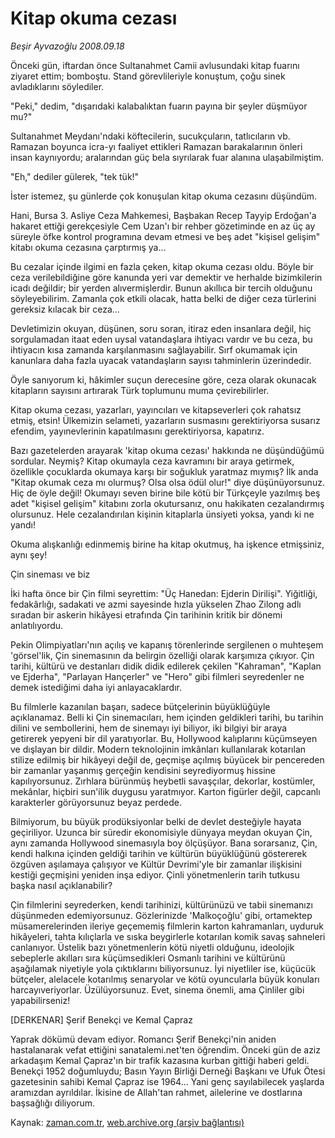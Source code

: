 # Kitap okuma cezası

*Beşir Ayvazoğlu 2008.09.18*

<tr><td class="metin" colspan="2" style="padding-top: 20px; padding-left: 5px; ">Önceki gün, iftardan önce Sultanahmet Camii avlusundaki kitap fuarını ziyaret ettim; bomboştu. Stand görevlileriyle konuştum, çoğu sinek avladıklarını söylediler.</td></tr><tr><td class="metin" colspan="2" style="padding-top: 20px; padding-left: 5px; "><p>"Peki," dedim, "dışarıdaki kalabalıktan fuarın payına bir şeyler düşmüyor mu?" 
<p>Sultanahmet Meydanı'ndaki köftecilerin, sucukçuların, tatlıcıların vb. Ramazan boyunca icra-yı faaliyet ettikleri Ramazan barakalarının önleri insan kaynıyordu; aralarından güç bela sıyrılarak fuar alanına ulaşabilmiştim. 
<p>"Eh," dediler gülerek, "tek tük!"
<p>İster istemez, şu günlerde çok konuşulan kitap okuma cezasını düşündüm.
<p>Hani, Bursa 3. Asliye Ceza Mahkemesi, Başbakan Recep Tayyip Erdoğan'a hakaret ettiği gerekçesiyle Cem Uzan'ı bir rehber gözetiminde en az üç ay süreyle öfke kontrol programına devam etmesi ve beş adet "kişisel gelişim" kitabı okuma cezasına çarptırmış ya... 
<p>Bu cezalar içinde ilgimi en fazla çeken, kitap okuma cezası oldu. Böyle bir ceza verilebildiğine göre kanunda yeri var demektir ve herhalde bizimkilerin icadı değildir; bir yerden alıvermişlerdir. Bunun akıllıca bir tercih olduğunu söyleyebilirim. Zamanla çok etkili olacak, hatta belki de diğer ceza türlerini gereksiz kılacak bir ceza... 
<p>Devletimizin okuyan, düşünen, soru soran, itiraz eden insanlara değil, hiç sorgulamadan itaat eden uysal vatandaşlara ihtiyacı vardır ve bu ceza, bu ihtiyacın kısa zamanda karşılanmasını sağlayabilir. Sırf okumamak için kanunlara daha fazla uyacak vatandaşların sayısı tahminlerin üzerindedir. 
<p>Öyle sanıyorum ki, hâkimler suçun derecesine göre, ceza olarak okunacak kitapların sayısını artırarak Türk toplumunu muma çevirebilirler. 
<p>Kitap okuma cezası, yazarları, yayıncıları ve kitapseverleri çok rahatsız etmiş, etsin! Ülkemizin selameti, yazarların susmasını gerektiriyorsa susarız efendim, yayınevlerinin kapatılmasını gerektiriyorsa, kapatırız.
<p>Bazı gazetelerden arayarak 'kitap okuma cezası' hakkında ne düşündüğümü sordular. Neymiş? Kitap okumayla ceza kavramını bir araya getirmek, özellikle çocuklarda okumaya karşı bir soğukluk yaratmaz mıymış? İlk anda "Kitap okumak ceza mı olurmuş? Olsa olsa ödül olur!" diye düşünüyorsunuz. Hiç de öyle değil! Okumayı seven birine bile kötü bir Türkçeyle yazılmış beş adet "kişisel gelişim" kitabını zorla okutursanız, onu hakikaten cezalandırmış olursunuz. Hele cezalandırılan kişinin kitaplarla ünsiyeti yoksa, yandı ki ne yandı! 
<p>Okuma alışkanlığı edinmemiş birine ha kitap okutmuş, ha işkence etmişsiniz, aynı şey! 
<p>Çin sineması ve biz 
<p>İki hafta önce bir Çin filmi seyrettim: "Üç Hanedan: Ejderin Dirilişi". Yiğitliği, fedakârlığı, sadakati ve azmi sayesinde hızla yükselen Zhao Zilong adlı sıradan bir askerin hikâyesi etrafında Çin tarihinin kritik bir dönemi anlatılıyordu. 
<p>Pekin Olimpiyatları'nın açılış ve kapanış törenlerinde sergilenen o muhteşem 'görsel'lik, Çin sinemasının da belirgin özelliği olarak karşımıza çıkıyor. Çin tarihi, kültürü ve destanları didik didik edilerek çekilen "Kahraman", "Kaplan ve Ejderha", "Parlayan Hançerler" ve "Hero" gibi filmleri seyredenler ne demek istediğimi daha iyi anlayacaklardır. 
<p>Bu filmlerle kazanılan başarı, sadece bütçelerinin büyüklüğüyle açıklanamaz. Belli ki Çin sinemacıları, hem içinden geldikleri tarihi, bu tarihin dilini ve sembollerini, hem de sinemayı iyi biliyor, iki bilgiyi bir araya getirerek yepyeni bir dil yaratıyorlar. Bu, Hollywood kalıplarını küçümseyen ve dışlayan bir dildir. Modern teknolojinin imkânları kullanılarak kotarılan stilize edilmiş bir hikâyeyi değil de, geçmişe açılmış büyücek bir pencereden bir zamanlar yaşanmış gerçeğin kendisini seyrediyormuş hissine kapılıyorsunuz. Zırhlara bürünmüş heybetli savaşçılar, dekorlar, kostümler, mekânlar, hiçbiri sun'ilik duygusu yaratmıyor. Karton figürler değil, capcanlı karakterler görüyorsunuz beyaz perdede. 
<p>Bilmiyorum, bu büyük prodüksiyonlar belki de devlet desteğiyle hayata geçiriliyor. Uzunca bir süredir ekonomisiyle dünyaya meydan okuyan Çin, aynı zamanda Hollywood sinemasıyla boy ölçüşüyor. Bana sorarsanız, Çin, kendi halkına içinden geldiği tarihin ve kültürün büyüklüğünü göstererek özgüven aşılamaya çalışıyor ve Kültür Devrimi'yle bir zamanlar ilişkisini kestiği geçmişini yeniden inşa ediyor. Çinli yönetmenlerin tarih tutkusu başka nasıl açıklanabilir? 
<p>Çin filmlerini seyrederken, kendi tarihinizi, kültürünüzü ve tabii sinemanızı düşünmeden edemiyorsunuz. Gözlerinizde 'Malkoçoğlu' gibi, ortamektep müsamerelerinden ileriye geçememiş filmlerin karton kahramanları, uyduruk hikâyeleri, tahta kılıçlarla ve sıska beygirlerle kotarılan komik savaş sahneleri canlanıyor. Üstelik bazı yönetmenlerin kötü niyetli olduğunu, ideolojik sebeplerle akılları sıra küçümsedikleri Osmanlı tarihini ve kültürünü aşağılamak niyetiyle yola çıktıklarını biliyorsunuz. İyi niyetliler ise, küçücük bütçeler, alelacele kotarılmış senaryolar ve kötü oyuncularla büyük konuları harcayıveriyorlar. Üzülüyorsunuz. Evet, sinema önemli, ama Çinliler gibi yapabilirseniz!
<p>[DERKENAR] Şerif Benekçi ve Kemal Çapraz
<p>Yaprak dökümü devam ediyor. Romancı Şerif Benekçi'nin aniden hastalanarak vefat ettiğini sanatalemi.net'ten öğrendim. Önceki gün de aziz arkadaşım Kemal Çapraz'ın bir trafik kazasına kurban gittiği haberi geldi. Benekçi 1952 doğumluydu; Basın Yayın Birliği Derneği Başkanı ve Ufuk Ötesi gazetesinin sahibi Kemal Çapraz ise 1964... Yani genç sayılabilecek yaşlarda aramızdan ayrıldılar. İkisine de Allah'tan rahmet, ailelerine ve dostlarına başsağlığı diliyorum.<br/></p></p></p></p></p></p></p></p></p></p></p></p></p></p></p></p></p></p></p></td></tr>

Kaynak: [zaman.com.tr](http://zaman.com.tr/yazar.do?yazino=739563), [web.archive.org (arşiv bağlantısı)](http://web.archive.org/web/20100406041309/http://www.zaman.com.tr:80/yazar.do?yazino=739563)
